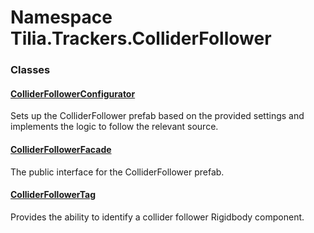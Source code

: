 # Namespace Tilia.Trackers.ColliderFollower

### Classes

#### [ColliderFollowerConfigurator]

Sets up the ColliderFollower prefab based on the provided settings and implements the logic to follow the relevant source.

#### [ColliderFollowerFacade]

The public interface for the ColliderFollower prefab.

#### [ColliderFollowerTag]

Provides the ability to identify a collider follower Rigidbody component.

[ColliderFollowerConfigurator]: ColliderFollowerConfigurator.md
[ColliderFollowerFacade]: ColliderFollowerFacade.md
[ColliderFollowerTag]: ColliderFollowerTag.md
